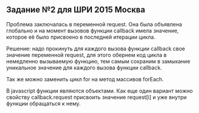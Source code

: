 ## Задание №2 для ШРИ 2015 Москва

Проблема заключалась в переменной request. Она была объявлена глобально
и на момент вызовов функции callback имела значение, которое её было
присвоено в последней итерации цикла.

Решение: надо прокинуть для каждого вызова функции callback свое значение переменной request,
для этого обернем код цикла в немедленно вызываемую функцию, тем самым сохраним в замыкание уникальное значение для каждого вызова функции callback.

Так же можно заменить цикл for на метод массивов forEach.

В javascript функции являются объектами. Как еще один вариант можно свойству 
callback.request присвоить значение request[i] и уже внутри функции обращаться к нему.